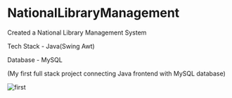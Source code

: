 # NationalLibraryManagement
Created a National Library Management System

Tech Stack - Java(Swing Awt)

Database - MySQL

(My first full stack project connecting Java frontend with MySQL database)

![first](https://user-images.githubusercontent.com/66017717/133094258-e9d8edc0-3730-45e9-857f-8c7e18b61461.jpg)

